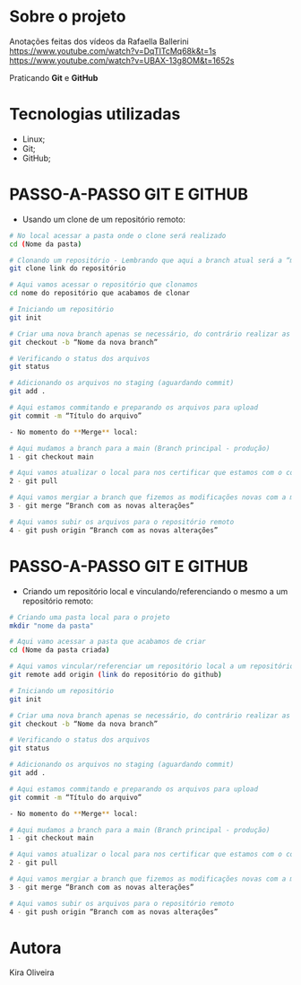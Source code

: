 # Sobre o projeto

Anotações feitas dos vídeos da Rafaella Ballerini 
https://www.youtube.com/watch?v=DqTITcMq68k&t=1s
https://www.youtube.com/watch?v=UBAX-13g8OM&t=1652s

Praticando **Git** e **GitHub**

# Tecnologias utilizadas

- Linux;
- Git;
- GitHub;

# PASSO-A-PASSO GIT E GITHUB

- Usando um clone de um repositório remoto:

```bash
# No local acessar a pasta onde o clone será realizado
cd (Nome da pasta)

# Clonando um repositório - Lembrando que aqui a branch atual será a “main” ou a principal que estiver sendo usada atualmente
git clone link do repositório

# Aqui vamos acessar o repositório que clonamos
cd nome do repositório que acabamos de clonar

# Iniciando um repositório
git init

# Criar uma nova branch apenas se necessário, do contrário realizar as modificações direto na branch atual(Com sabedoria)
git checkout -b “Nome da nova branch”

# Verificando o status dos arquivos
git status

# Adicionando os arquivos no staging (aguardando commit)
git add .

# Aqui estamos commitando e preparando os arquivos para upload
git commit -m “Título do arquivo”

- No momento do **Merge** local:

# Aqui mudamos a branch para a main (Branch principal - produção)
1 - git checkout main

# Aqui vamos atualizar o local para nos certificar que estamos com o código atualizado no momento atual
2 - git pull

# Aqui vamos mergiar a branch que fizemos as modificações novas com a main (Ou com qualquer outra branch que seja a principal no momento do desenvolvimento)
3 - git merge “Branch com as novas alterações”

# Aqui vamos subir os arquivos para o repositório remoto
4 - git push origin “Branch com as novas alterações”

```


# PASSO-A-PASSO GIT E GITHUB

- Criando um repositório local e vinculando/referenciando o mesmo a um repositório remoto:

```bash
# Criando uma pasta local para o projeto
mkdir "nome da pasta"

# Aqui vamo acessar a pasta que acabamos de criar
cd (Nome da pasta criada)

# Aqui vamos vincular/referenciar um repositório local a um repositório remoto
git remote add origin (link do repositório do github)

# Iniciando um repositório
git init

# Criar uma nova branch apenas se necessário, do contrário realizar as modificações direto na branch atual(Com sabedoria)
git checkout -b “Nome da nova branch”

# Verificando o status dos arquivos
git status

# Adicionando os arquivos no staging (aguardando commit)
git add .

# Aqui estamos commitando e preparando os arquivos para upload
git commit -m “Título do arquivo”

- No momento do **Merge** local:

# Aqui mudamos a branch para a main (Branch principal - produção)
1 - git checkout main

# Aqui vamos atualizar o local para nos certificar que estamos com o código atualizado no momento atual
2 - git pull

# Aqui vamos mergiar a branch que fizemos as modificações novas com a main (Ou com qualquer outra branch que seja a principal no momento do desenvolvimento)
3 - git merge “Branch com as novas alterações”

# Aqui vamos subir os arquivos para o repositório remoto
4 - git push origin “Branch com as novas alterações”

```

# Autora

Kira Oliveira

